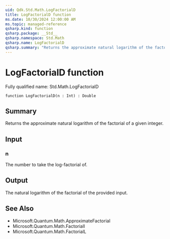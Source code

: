 ```yaml
---
uid: Qdk.Std.Math.LogFactorialD
title: LogFactorialD function
ms.date: 10/30/2024 12:00:00 AM
ms.topic: managed-reference
qsharp.kind: function
qsharp.package: __Std__
qsharp.namespace: Std.Math
qsharp.name: LogFactorialD
qsharp.summary: "Returns the approximate natural logarithm of the factorial of a given integer."
---
```


# LogFactorialD function

Fully qualified name: Std.Math.LogFactorialD

```qsharp
function LogFactorialD(n : Int) : Double
```

## Summary
Returns the approximate natural logarithm of the factorial of a given
integer.

## Input
### n
The number to take the log-factorial of.

## Output
The natural logarithm of the factorial of the provided input.

## See Also
- Microsoft.Quantum.Math.ApproximateFactorial
- Microsoft.Quantum.Math.FactorialI
- Microsoft.Quantum.Math.FactorialL
